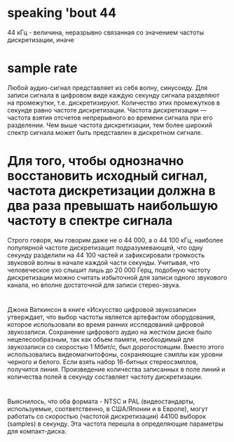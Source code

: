 # speaking 'bout 44
 44 кГц - величина, неразрывно связанная со значением частоты  дискретизации, иначе
# sample rate
Любой аудио-сигнал представляет из себя волну, синусоиду. Для записи сигнала в цифровом виде каждую секунду сигнала разделяют на промежутки, т.е. дискретизируют. Количество этих промежутков в секунде равно частоте дискретизации. Частота дискретизации  — частота взятия отсчетов непрерывного во времени сигнала при его разделении. Чем выше частота дискретизации, тем более широкий спектр сигнала может быть представлен в дискретном сигнале. 
# Для того, чтобы однозначно восстановить исходный сигнал, частота дискретизации должна в два раза превышать наибольшую частоту в спектре сигнала
Строго говоря, мы говорим даже не о 44 000, а о 44 100 кГц, наиболее популярной частоте дискретизацит подразумевающей, что одну секунду разделили на 44 100 частей и зафиксировали громкость звуковой волны в начале каждой части секунды. Учитывая, что человеческое ухо слышит лишь до 20 000 Герц, подобную частоту дискретизации можно считать избыточной для записи одного звукового канала, но вполне достаточной для записи стерео-звука.
# 
Джона Ваткинсон в книге «Искусство цифровой звукозаписи» утверждает, что выбор частоты является артефактом оборудования, которое использовали во время ранних исследований цифровой звукозаписи. Сохранение цифрового аудио на жестком диске было нецелесообразным, так как объем памяти, необходимый для звукозаписи со скоростью 1 Мбит/с, был дорогостоящим. Вместо этого использовались видеомагнитофоны, сохраняющие сэмплы как уровни черного и белого. Если взять набор 16-битных стереосэмплов, получится линия. Произведение количества записанных в поле линий и количества полей в секунду составляет частоту дискретизации. 
# 
Выяснилось, что оба формата - NTSC и PAL (видеостандарты, используемые, соответственно, в США/Японии и в Европе), могут работать со скоростью (частотой дискретизации) 44100 выборок (samples) в секунду. Эта частота перешла в определяющие параметры для компакт-диска.

